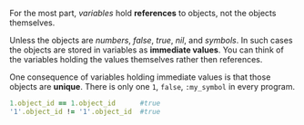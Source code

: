 For the most part, *variables* hold **references** to objects, not the objects themselves.

Unless the objects are *numbers*, *false*, *true*, *nil*, and *symbols*. In such cases the objects are stored in variables as **immediate values**. You can think of the variables holding the values themselves rather then references.

One consequence of variables holding immediate values is that those objects are **unique**. There is only one `1`, `false`, `:my_symbol` in every program.

```ruby
1.object_id == 1.object_id      #true
'1'.object_id != '1'.object_id  #true 
```
